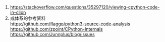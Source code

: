 1. https://stackoverflow.com/questions/35297120/viewing-cpython-code-in-clion
2. 成体系的参考资料  
   https://github.com/flaggo/python3-source-code-analysis
   https://github.com/zpoint/CPython-Internals
   https://github.com/Junnplus/blog/issues